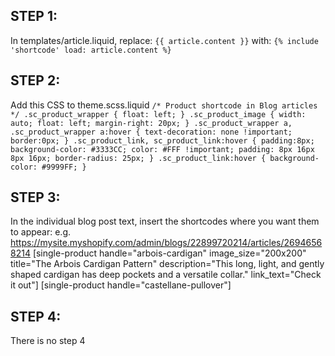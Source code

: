 ## STEP 1:
In templates/article.liquid, replace:
`
{{ article.content }}
`
with:
`
{% include 'shortcode' load: article.content %}
`

## STEP 2:
Add this CSS to theme.scss.liquid
`
/* Product shortcode in Blog articles */
.sc_product_wrapper {
  float: left;
}
.sc_product_image {
  width: auto;
  float: left;
  margin-right: 20px;
}
.sc_product_wrapper a, .sc_product_wrapper a:hover {
  text-decoration: none !important;
  border:0px;
}
.sc_product_link, sc_product_link:hover {
  padding:8px;
  background-color: #3333CC;
  color: #FFF !important;
  padding: 8px 16px 8px 16px;
  border-radius: 25px;
}
.sc_product_link:hover {
  background-color: #9999FF;
}
`

## STEP 3:
In the individual blog post text, insert the shortcodes where you want them to appear:
e.g.
https://mysite.myshopify.com/admin/blogs/22899720214/articles/26946568214
[single-product handle="arbois-cardigan" image_size="200x200" title="The Arbois Cardigan Pattern" description="This long, light, and gently shaped cardigan has deep pockets and a versatile collar." link_text="Check it out"]
[single-product handle="castellane-pullover"]

## STEP 4:
There is no step 4
